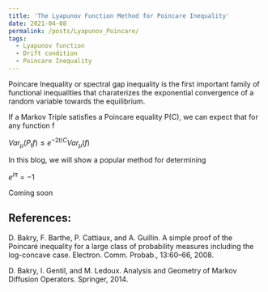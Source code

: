 ```yaml
---
title: 'The Lyapunov Function Method for Poincare Inequality'
date: 2021-04-08
permalink: /posts/Lyapunov_Poincare/
tags:
  - Lyapunov function
  - Drift condition
  - Poincare Inequality
---
```



Poincare Inequality or spectral gap inequality is the first important family of functional inequalities that charaterizes the exponential convergence of a random variable towards the equilibrium.

If a Markov Triple satisfies a Poincare equality P(C), we can expect that for any function f

$Var_{\mu}(P_t f)\leq e^{-2t/C} Var_{\mu}(f)$

In this blog, we will show a popular method for determining 

$e^{i \pi} = -1$

Coming soon

## References:

D. Bakry, F. Barthe, P. Cattiaux, and A. Guillin. A simple proof of the Poincaré inequality for a large class of probability measures including the log-concave case. Electron. Comm. Probab., 13:60–66, 2008.

D. Bakry, I. Gentil, and M. Ledoux. Analysis and Geometry of Markov Diffusion Operators. Springer, 2014.
